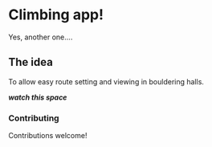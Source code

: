 # Climbing app!

Yes, another one....

## The idea

To allow easy route setting and viewing in bouldering halls.

<i> **watch this space**</i>

### Contributing

Contributions welcome!
